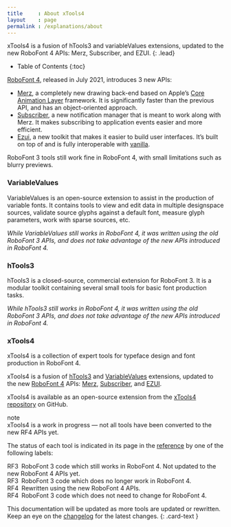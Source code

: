 ```yaml
---
title     : About xTools4
layout    : page
permalink : /explanations/about
---
```


xTools4 is a fusion of hTools3 and variableValues extensions, updated to the new RoboFont 4 APIs: Merz, Subscriber, and EZUI.
{: .lead}

* Table of Contents
{:toc}


[RoboFont 4], released in July 2021, introduces 3 new APIs:

- [Merz], a completely new drawing back-end based on Apple’s [Core Animation Layer] framework. It is significantly faster than the previous API, and has an object-oriented approach.
- [Subscriber], a new notification manager that is meant to work along with Merz. It makes subscribing to application events easier and more efficient.
- [Ezui], a new toolkit that makes it easier to build user interfaces. It’s built on top of and is fully interoperable with [vanilla].

RoboFont 3 tools still work fine in RoboFont 4, with small limitations such as blurry previews.

[RoboFont 4]: http://robofont.com/announcements/RoboFont-4.0/
[Merz]: http://robofont.com/documentation/topics/merz/
[Subscriber]: http://robofont.com/documentation/topics/subscriber/
[EZUI]: http://typesupply.github.io/ezui/
[vanilla]: http://vanilla.robotools.dev/
[Core Animation Layer]: https://developer.apple.com/documentation/quartzcore


### VariableValues

VariableValues is an open-source extension to assist in the production of variable fonts. It contains tools to view and edit data in multiple designspace sources, validate source glyphs against a default font, measure glyph parameters, work with sparse sources, etc.

*While VariableValues still works in RoboFont 4, it was written using the old RoboFont 3 APIs, and does not take advantage of the new APIs introduced in RoboFont 4.*


### hTools3

hTools3 is a closed-source, commercial extension for RoboFont 3. It is a modular toolkit containing several small tools for basic font production tasks.

*While hTools3 still works in RoboFont 4, it was written using the old RoboFont 3 APIs, and does not take advantage of the new APIs introduced in RoboFont 4.*


### xTools4

xTools4 is a collection of expert tools for typeface design and font production in RoboFont 4.

xTools4 is a fusion of [hTools3] and [VariableValues] extensions, updated to the new [RoboFont 4] APIs: [Merz], [Subscriber], and [EZUI].

xTools4 is available as an open-source extension from the [xTools4 repository][xTools4] on GitHub.

<div class="card text-dark bg-light my-3 rounded-0">
<div class="card-header"> note</div>
<div class="card-body" markdown='1'>
xTools4 is a work in progress — not all tools have been converted to the new RF4 APIs yet.  

The status of each tool is indicated in its page in the [reference](../reference) by one of the following labels:  

<span class="badge text-bg-warning rounded-0 user-select-none">RF3</span> RoboFont 3 code which still works in RoboFont 4. Not updated to the new RoboFont 4 APIs yet.  
<span class="badge text-bg-danger  rounded-0 user-select-none">RF3</span> RoboFont 3 code which does no longer work in RoboFont 4.  
<span class="badge text-bg-success rounded-0 user-select-none">RF4</span> Rewritten using the new RoboFont 4 APIs.  
<span class="badge text-bg-primary rounded-0 user-select-none">RF4</span> RoboFont 3 code which does not need to change for RoboFont 4.  

This documentation will be updated as more tools are updated or rewritten. Keep an eye on the [changelog](../changelog) for the latest changes.
{: .card-text }
</div>
</div>

[hTools3]: http://hipertipo.gitlab.io/htools3-extension/
[variableValues]: http://gferreira.github.io/fb-variable-values/
[xTools4]: http://github.com/gferreira/xTools4
